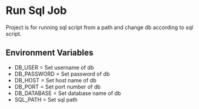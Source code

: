 # Run Sql Job

Project is for running sql script from a path and change db according to sql script.

## Environment Variables

* DB_USER = Set username of db
* DB_PASSWORD = Set password of db
* DB_HOST = Set host name of db
* DB_PORT = Set port number of db
* DB_DATABASE = Set database name of db
* SQL_PATH = Set sql path 

